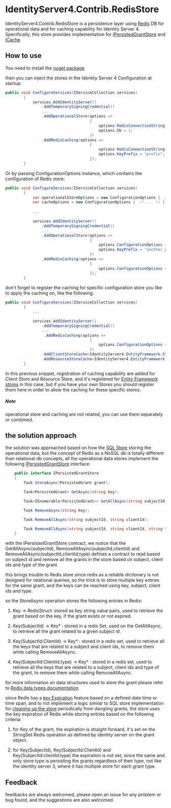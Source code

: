 

# IdentityServer4.Contrib.RedisStore

IdentityServer4.Contrib.RedisStore is a persistence layer using [Redis](https://redis.io) DB for operational data and for caching capability for Identity Server 4. Specifically, this store provides implementation for [IPersistedGrantStore](http://docs.identityserver.io/en/release/topics/deployment.html#operational-data) and [ICache<T>](http://docs.identityserver.io/en/release/topics/startup.html#caching).


## How to use

You need to install the [nuget package](https://www.nuget.org/packages/IdentityServer4.Contrib.RedisStore)

then you can inject the stores in the Identity Server 4 Configuration at startup:

```csharp
public void ConfigureServices(IServiceCollection services)
		{
			services.AddIdentityServer()
				.AddTemporarySigningCredential()
				...
				.AddOperationalStore(options =>
									 {
										 options.RedisConnectionString = "---redis store connection string---";
										 options.Db = 1;
									 })
				.AddRedisCaching(options =>
									 {
										 options.RedisConnectionString = "---redis store connection string---";
										 options.KeyPrefix = "prefix";
									 });
		}
```

Or by passing ConfigurationOptions instance, which contains the configuration of Redis store:

```csharp
public void ConfigureServices(IServiceCollection services)
		{
			var operationalStoreOptions = new ConfigurationOptions {  /* ... */ };
			var cacheOptions = new ConfigurationOptions {  /* ... */ };
	
			...
				
			services.AddIdentityServer()
				.AddTemporarySigningCredential()
				...
				.AddOperationalStore(options =>
									 {
										 options.ConfigurationOptions = operationalStoreOptions;
										 options.KeyPrefix = "another_prefix";
									 })
				.AddRedisCaching(options =>
									 {
										 options.ConfigurationOptions = cacheOptions;
									 });
		}
```

don't forget to register the caching for specific configuration store you like to apply the caching on, like the following:

```csharp
public void ConfigureServices(IServiceCollection services)
		{
			...

			services.AddIdentityServer()
				.AddTemporarySigningCredential()
				...
				 .AddRedisCaching(options =>
									 {
										 options.ConfigurationOptions = cacheOptions;
									 })
				.AddClientStoreCache<IdentityServer4.EntityFramework.Stores.ClientStore>()
				.AddResourceStoreCache<IdentityServer4.EntityFramework.Stores.ResourceStore>();
		}

```

In this previous snippet, registration of caching capability are added for Client Store and Resource Store, and it's registered for [Entity Framework stores](https://github.com/IdentityServer/IdentityServer4.EntityFramework) in this case, but if you have your own Stores you should register them here in order to allow the caching for these specific stores.  

##### Note

operational store and caching are not related, you can use them separately or combined.

## the solution approach

the solution was approached based on how the [SQL Store](https://github.com/IdentityServer/IdentityServer4.EntityFramework) storing the operational data, but the concept of Redis as a NoSQL db is totally different than relational db concepts, all the operational data stores implement the following [IPersistedGrantStore](https://github.com/IdentityServer/IdentityServer4/blob/dev/src/IdentityServer4/Stores/IPersistedGrantStore.cs) interface:

```csharp
	public interface IPersistedGrantStore
	{
		Task StoreAsync(PersistedGrant grant);

		Task<PersistedGrant> GetAsync(string key);

		Task<IEnumerable<PersistedGrant>> GetAllAsync(string subjectId);

		Task RemoveAsync(string key);

		Task RemoveAllAsync(string subjectId, string clientId);

		Task RemoveAllAsync(string subjectId, string clientId, string type);
	}
```

with the IPersistedGrantStore contract, we notice that the GetAllAsync(subjectId), RemoveAllAsync(subjectId,clientId) and RemoveAllAsync(subjectId,clientId,type) defines a contract to read based on subject id and remove all the grants in the store based on subject, client ids and type of the grant.

this brings trouble to Redis store since redis as a reliable dictionary is not designed for relational queries, so the trick is to store multiple key entries for the same grant, and the keys can be reached using key, subject, client ids and type.

so the StoreAsync operation stores the following entries in Redis:

1. Key -> RedisStruct: stored as key string value pairs, used to retrieve the grant based on the key, if the grant exists or not expired.

1. Key(SubjectId) -> Key* : stored in a redis Set, used on the GetAllAsync, to retrieve all the grant related to a given subject id.

1. Key(SubjectId:ClientId) -> Key* : stored in a redis set, used to retrieve all the keys that are related to a subject and client ids, to remove them while calling RemoveAllAsync.

1. Key(SubjectId:ClientId:type) -> Key* : stored in a redis set, used to retrieve all the keys that are related to a subject, client ids and type of the grant, to remove them while calling RemoveAllAsync.

for more information on data structures used to store the grant please refer to [Redis data types documentation](https://redis.io/topics/data-types)

since Redis has a [key Expiration](https://redis.io/commands/expire) feature based on a defined date time or time span, and to not implement a logic similar to SQL store implementation for [cleaning up the store](http://docs.identityserver.io/en/release/quickstarts/8_entity_framework.html) periodically from dangling grants, the store uses the key expiration of Redis while storing entries based on the following criteria:

1. for Key of the grant, the expiration is straight forward, it's set on the StringSet Redis operation as defined by identity server on the grant object.

1. for Key(SubjectId), Key(SubjectId:ClientId) and Key(SubjectId:clientId:type) the expiration is not set, since the same and only store type is persisting the grants regardless of their type, not like the identity server 3, where it has multiple store for each grant type.

## Feedback

feedbacks are always welcomed, please open an issue for any problem or bug found, and the suggestions are also welcomed.


